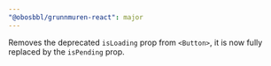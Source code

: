 ```yaml
---
"@obosbbl/grunnmuren-react": major
---
```


Removes the deprecated `isLoading` prop from `<Button>`, it is now fully replaced by the `isPending` prop.
